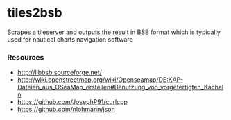 # tiles2bsb
Scrapes a tileserver and outputs the result in BSB format which is typically used for nautical charts navigation software

### Resources

* http://libbsb.sourceforge.net/
* http://wiki.openstreetmap.org/wiki/Openseamap/DE:KAP-Dateien_aus_OSeaMap_erstellen#Benutzung_von_vorgefertigten_Kacheln
* https://github.com/JosephP91/curlcpp
* https://github.com/nlohmann/json

